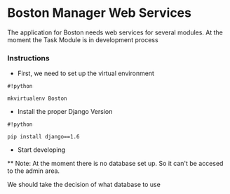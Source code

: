 # Boston Manager Web Services #

The application for Boston needs web services for several modules. At the moment the Task Module is in development process 

### Instructions ###

* First, we need to set up the virtual environment
```
#!python

mkvirtualenv Boston
```

* Install the proper Django Version
```
#!python

pip install django==1.6
```

* Start developing


** Note: At the moment there is no database set up. So it can't be accesed to the admin area.

We should take the decision of what database to use